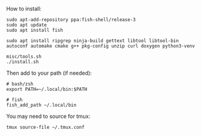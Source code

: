 How to install:

```
sudo apt-add-repository ppa:fish-shell/release-3
sudo apt update
sudo apt install fish

sudo apt install ripgrep ninja-build gettext libtool libtool-bin autoconf automake cmake g++ pkg-config unzip curl doxygen python3-venv

misc/tools.sh
./install.sh
```

Then add to your path (if needed):
```
# bash/zsh
export PATH=~/.local/bin:$PATH

# fish
fish_add_path ~/.local/bin
```

You may need to source for tmux:
```
tmux source-file ~/.tmux.conf
```

